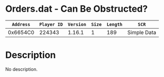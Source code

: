 # Orders.dat - Can Be Obstructed?

| `Address` | `Player ID` | `Version` | `Size` | `Length` | `SCR` |
| ---------- | ----------- | --------- | ------ | -------- | ---- |
| 0x6654C0 | 224343 | 1.16.1 | 1 | 189 | Simple Data |

# Description

No description.